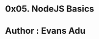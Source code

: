 0x05. NodeJS Basics
====================================
Author : Evans Adu
====================================
